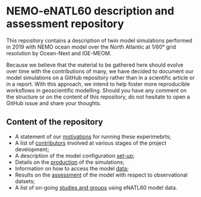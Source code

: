 # NEMO-eNATL60 description and assessment repository

This repository contains a description of twin model simulations performed in 2019 with NEMO ocean model over the North Atlantic at 1/60° grid resolution by Ocean-Next and IGE-MEOM. 

Because we believe that the material to be gathered here should evolve over time with the contributions of many, we have decided to document our model simulations on a GitHub repository rather than in a scientific article or in a report. With this approach, we intend to help foster more reproducible worksflows in geoscientific modelling. Should you have any comment on the structure or on the content of this repository, do not hesitate to open a GitHub issue and share your thoughts. 

## Content of the repository 
  - A statement of our [motivations](./01_motivation.md) for running these experimebrts; 
  - A list of [contributors](./02_contributors.md) involved at various stages of the project development;
  - A description of the model configuration [set-up](./02_set-up.md);
  - Details on the [production](./03_production.md) of the simulations; 
  - Information on how to access the model [data](./05_data.md);
  - Results on the [assessment](./04_assessment/README.md) of the model with respect to observational datsets;
  - A list of on-going [studies and groups](./06_dissemintation.md) using eNATL60 model data. 

